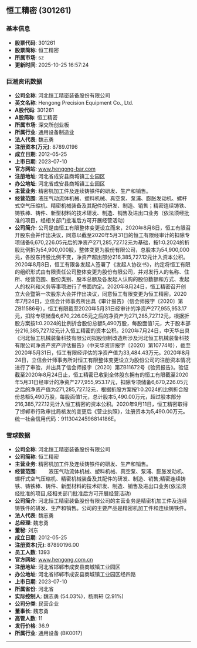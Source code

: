 ## 恒工精密 (301261)

### 基本信息

- **股票代码**: 301261
- **股票简称**: 恒工精密
- **所属市场**: sz
- **更新时间**: 2025-10-25 16:57:24

### 巨潮资讯数据

- **公司全称**: 河北恒工精密装备股份有限公司
- **英文名称**: Hengong Precision Equipment Co., Ltd.
- **A股代码**: 301261
- **A股简称**: 恒工精密
- **所属市场**: 深交所创业板
- **所属行业**: 通用设备制造业
- **法人代表**: 魏志勇
- **注册资本(万元)**: 8789.0196
- **成立日期**: 2012-05-25
- **上市日期**: 2023-07-10
- **官方网站**: www.hengong-bar.com
- **注册地址**: 河北省成安县商城镇工业园区
- **办公地址**: 河北省成安县商城镇工业园区
- **主营业务**: 精密机加工件及连续铸铁件的研发、生产和销售。
- **经营范围**: 液压气动流体机械、塑料机械、真空泵、泵浦、膨胀发动机、螺杆式空气压缩机、精密机械装备及其配件的研发、制造、销售；精密连续铸铁、铸铁棒、铸件、新型材料的技术研发、制造、销售及进出口业务（依法须经批准的项目，经相关部门批准后方可开展经营活动）
- **公司简介**: 公司是由恒工有限整体变更设立而来，2020年8月8日，恒工有限召开股东会并作出决议，同意以截至2020年5月31日的恒工有限经审计的扣除专项储备6,670,226.05元后的净资产271,285,727.12元为基础，按1:0.2024的折股比例折为54,900,000股，整体变更为股份有限公司，总股本为54,900,000元，各股东持股比例不变，净资产超出部分216,385,727.12元计入资本公积。2020年8月8日，恒工有限各发起人签署了《发起人协议书》，约定将恒工有限的组织形式由有限责任公司整体变更为股份有限公司，并对发行人的名称、住所、经营范围、股份类别、股本总额及各发起人认购的股份数额和方式、发起人的权利和义务等事项进行了书面约定。2020年8月24日，恒工精密召开创立大会暨第一次股东大会并作出决议，同意恒工有限变更为恒工精密。2020年7月24日，立信会计师事务所出具《审计报告》（信会师报字〔2020〕第ZB11586号），恒工有限截至2020年5月31日经审计的净资产277,955,953.17元，扣除专项储备6,670,226.05元之后的净资产为271,285,727.12元，根据折股方案按1:0.2024的比例折合股份总额5,490万股，每股面值1元，大于股本部分216,385,727.12元计入恒工精密的资本公积。2020年7月24日，中天华出具《河北恒工机械装备科技有限公司拟股份制改造所涉及河北恒工机械装备科技有限公司净资产资产评估报告》（中天华资评报字〔2020〕第10774号），截至2020年5月31日，恒工有限经评估的净资产值为33,484.43万元。2020年8月24日，立信会计师事务所对恒工有限整体变更设立为股份公司的注册资本情况进行了审验，并出具了信会师报字〔2020〕第ZB11672号《验资报告》。验证截至2020年8月24日止，恒工精密已收到全体股东拥有的恒工有限截至2020年5月31日经审计的净资产277,955,953.17元，扣除专项储备6,670,226.05元之后的净资产值为271,285,727.12元，根据折股方案按1:0.2024的比例折合股份总额5,490万股，每股面值1元，总计股本5,490.00万元，超过股本部分216,385,727.12元计入恒工精密的资本公积。2020年9月11日，恒工精密取得了邯郸市行政审批局核发的变更后《营业执照》，注册资本为5,490.00万元。统一社会信用代码：91130424596814186E。

### 雪球数据

- **公司全称**: 河北恒工精密装备股份有限公司
- **公司简称**: 恒工精密
- **主营业务**: 精密机加工件及连续铸铁件的研发、生产和销售。
- **经营范围**: 　　液压气动流体机械、塑料机械、真空泵、泵浦、膨胀发动机、螺杆式空气压缩机、精密机械装备及其配件的研发、制造、销售;精密连续铸铁、铸铁棒、铸件、新型材料的技术研发、制造、销售及进出口业务(依法须经批准的项目,经相关部门批准后方可开展经营活动)
- **公司简介**: 河北恒工精密装备股份有限公司的主营业务是精密机加工件及连续铸铁件的研发、生产和销售。公司的主要产品是精密机加工件和连续铸铁件。
- **法人代表**: 魏志勇
- **总经理**: 魏志勇
- **董秘**: 刘东
- **成立日期**: 2012-05-25
- **注册资本(元)**: 87890196.00
- **员工人数**: 1393
- **官方网站**: www.hengong.com.cn
- **注册地址**: 河北省邯郸市成安县商城镇工业园区
- **办公地址**: 河北省邯郸市成安县商城镇工业园区经四路
- **上市日期**: 2023-07-10
- **所属省份**: 河北省
- **实际控制人**: 魏志勇 (54.03%)，杨雨轩 (2.91%)
- **公司分类**: 民营企业
- **董事长**: 魏志勇
- **高管人数**: 11
- **发行价格**: 36.9
- **所属行业**: 通用设备 (BK0017)

---